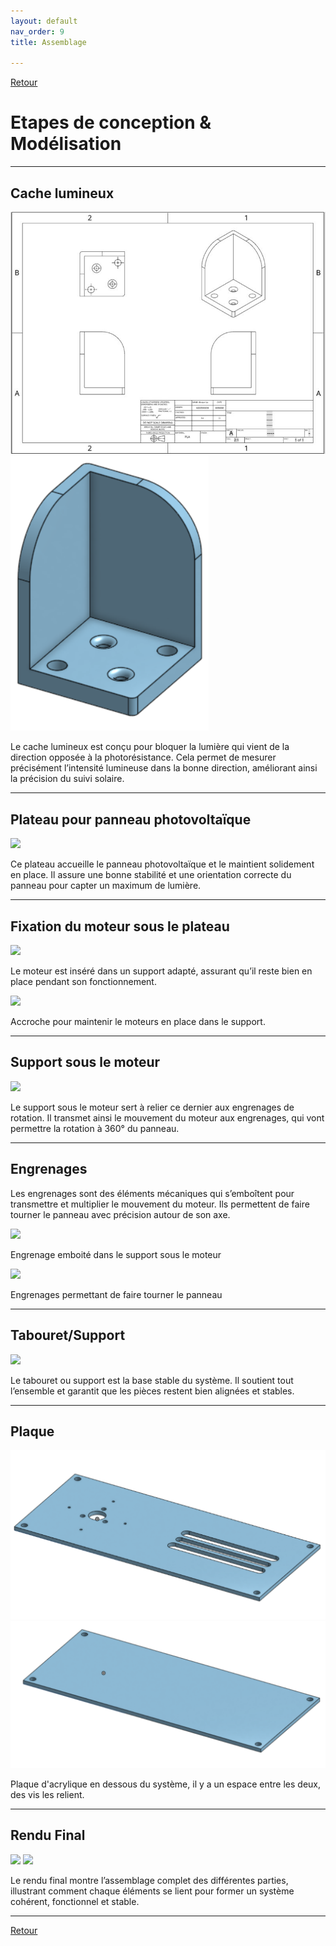 ```yaml
---
layout: default
nav_order: 9
title: Assemblage

---
```


[Retour](etapes.md)  

# Etapes de conception & Modélisation

---

## Cache lumineux

![](../Partie_mécanique/Modélisation_support_photores.jpg)
![](../Partie_mécanique/Bloque_lumière.png)

Le cache lumineux est conçu pour bloquer la lumière qui vient de la direction opposée à la photorésistance. Cela permet de mesurer précisément l’intensité lumineuse dans la bonne direction, améliorant ainsi la précision du suivi solaire.

---

## Plateau pour panneau photovoltaïque

![](../Partie_mécanique/Plateau_PV.png)

Ce plateau accueille le panneau photovoltaïque et le maintient solidement en place. Il assure une bonne stabilité et une orientation correcte du panneau pour capter un maximum de lumière.

---

## Fixation du moteur sous le plateau

![](../Partie_mécanique/Support_moteur.png)

Le moteur est inséré dans un support adapté, assurant qu’il reste bien en place pendant son fonctionnement.

![](../Partie_mécanique/Tenue_moteur.png)

Accroche pour maintenir le moteurs en place dans le support.

---

## Support sous le moteur

![](../Partie_mécanique/Support_(2).png)

Le support sous le moteur sert à relier ce dernier aux engrenages de rotation. Il transmet ainsi le mouvement du moteur aux engrenages, qui vont permettre la rotation à 360° du panneau.

---

## Engrenages

Les engrenages sont des éléments mécaniques qui s’emboîtent pour transmettre et multiplier le mouvement du moteur. Ils permettent de faire tourner le panneau avec précision autour de son axe.

![](../Partie_mécanique/Engrenage_100.png)

Engrenage emboité dans le support sous le moteur


![](../Partie_mécanique/Engrenage_50.png)

Engrenages permettant de faire tourner le panneau

---

## Tabouret/Support

![](../Partie_mécanique/tabouret.png)

Le tabouret ou support est la base stable du système. Il soutient tout l’ensemble et garantit que les pièces restent bien alignées et stables.

---

## Plaque

![](../Partie_mécanique/Modélisation_dessusbase.png)
![](../Partie_mécanique/Modélisation_dessousbase.png)

Plaque d'acrylique en dessous du système, il y a un espace entre les deux, des vis les relient.

---

## Rendu Final

![](../Partie_mécanique/Montage_Face.png)
![](../Partie_mécanique/Montage_Dos.png)

Le rendu final montre l’assemblage complet des différentes parties, illustrant comment chaque éléments se lient pour former un système cohérent, fonctionnel et stable.

---

[Retour](etapes.md)
